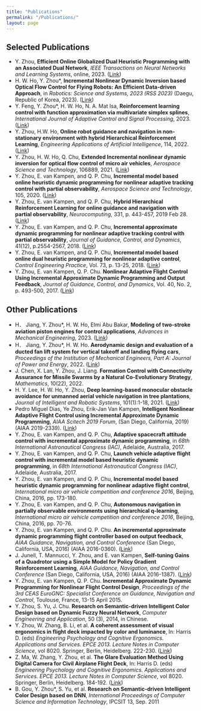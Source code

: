 ```yaml
---
title: "Publications"
permalink: "/Publications/"
layout: page
---
```

<!--[PDF](/download/Publications_YeZhou.pdf)-->
## Selected Publications
- Y. Zhou, <b>Efficient Online Globalized Dual Heuristic Programming with an Associated Dual Network</b>, _IEEE Transactions on Neural Networks and Learning Systems_, online, 2023. ([Link](https://doi.org/10.1109/TNNLS.2022.3164727))
- H. W. Ho, Y. Zhou*, <b>Incremental Nonlinear Dynamic Inversion based Optical Flow Control for Flying Robots: An Efficient Data-driven Approach</b>, in _Robotics: Science and Systems, 2023 (RSS 2023)_ (Daegu, Republic of Korea, 2023). ([Link](https://www.roboticsproceedings.org/rss19/p081.html))
- Y. Feng, Y. Zhou*, H. W. Ho, N. A. Mat Isa, <b>Reinforcement learning control with function approximation via multivariate simplex splines</b>, _International Journal of Adaptive Control and Signal Processing_, 2023. ([Link](https://doi.org/10.1002/acs.3579))
- Y. Zhou, H.W. Ho, <b>Online robot guidance and navigation in non-stationary environment with hybrid Hierarchical Reinforcement Learning</b>, _Engineering Applications of Artificial Intelligence_, 114, 2022. ([Link](https://doi.org/10.1016/j.engappai.2022.105152))
- Y. Zhou, H. W. Ho, Q. Chu, <b>Extended Incremental nonlinear dynamic inversion for optical flow control of micro air vehicles</b>, _Aerospace Science and Technology_, 106889, 2021. ([Link](https://www.sciencedirect.com/science/article/abs/pii/S1270963821003990))
- Y. Zhou, E. van Kampen, and Q. P. Chu, <b>Incremental model based online heuristic dynamic programming for nonlinear adaptive tracking control with partial observability</b>, _Aerospace Science and Technology_, 105, 2020.
([Link](https://doi.org/10.1016/j.ast.2020.106013))
- Y. Zhou, E. van Kampen, and Q. P. Chu, <b>Hybrid Hierarchical Reinforcement Learning for online guidance and navigation with partial observability</b>, _Neurocomputing_, 331, p. 443-457, 2019 Feb 28.
([Link](https://doi.org/10.1016/j.neucom.2018.11.072))
- Y. Zhou, E. van Kampen, and Q. P. Chu, <b>Incremental approximate dynamic programming for nonlinear adaptive tracking control with partial observability</b>, _Journal of Guidance, Control, and Dynamics_, 41(12), p.2554-2567, 2018.
([Link](https://doi.org/10.2514/1.G003472))
- Y. Zhou, E. van Kampen, and Q. P. Chu, <b>Incremental model based online dual heuristic programming for nonlinear adaptive control</b>, _Control Engineering Practice_, Vol. 73, p. 13-25, 2018.
([Link](https://doi.org/10.1016/j.conengprac.2017.12.011))
- Y. Zhou, E. van Kampen, Q. P. Chu. <b>Nonlinear Adaptive Flight Control Using Incremental Approximate Dynamic Programming and Output Feedback</b>, _Journal of Guidance, Control, and Dynamics_, Vol. 40, No. 2, p. 493-500, 2017.
([Link](https://doi.org/10.2514/1.G001762))

## Other Publications
- H． Jiang, Y. Zhou*, H. W. Ho, Elmi Abu Bakar, <b>Modeling of two-stroke aviation piston engines for control applications</b>, _Advances in Mechanical Engineering_, 2023. ([Link](https://doi.org/10.1177/16878132231153234))
- H． Jiang, Y. Zhou*, H. W. Ho. <b>Aerodynamic design and evaluation of a ducted fan lift system for vertical takeoff and landing flying cars</b>, _Proceedings of the Institution of Mechanical Engineers, Part A: Journal of Power and Energy_, 2022. ([Link](https://doi.org/10.1177/09576509221106395))
- J. Chen, X. Lan, Y. Zhou, J. Liang. <b>Formation Control with Connectivity Assurance for Missile Swarms by a Natural Co-Evolutionary Strategy</b>, _Mathematics_, 10(22), 2022.
- H. Y. Lee, H. W. Ho, Y. Zhou, <b>Deep learning-based monocular obstacle avoidance for unmanned aerial vehicle navigation in tree plantations</b>, _Journal of Intelligent and Robotic Systems_, 101(1):1-18, 2021. ([Link](https://link.springer.com/article/10.1007/s10846-020-01284-z))
- Pedro Miguel Dias, Ye Zhou, Erik-Jan Van Kampen, <b>Intelligent Nonlinear Adaptive Flight Control using Incremental Approximate Dynamic Programming</b>, _AIAA Scitech 2019 Forum_, (San Diego, California, 2019) (AIAA 2019-2339). ([Link](https://doi.org/10.2514/6.2019-2339))
- Y. Zhou, E. van Kampen, and Q. P. Chu, <b>Adaptive spacecraft attitude control with incremental approximate dynamic programming</b>, in _68th International Astronautical Congress (IAC)_, Adelaide, Australia, 2017.
- Y. Zhou, E. van Kampen, and Q. P. Chu, <b>Launch vehicle adaptive flight control with incremental model based heuristic dynamic programming</b>, in _68th International Astronautical Congress (IAC)_, Adelaide, Australia, 2017. 
- Y. Zhou, E. van Kampen, and Q. P. Chu, <b>Incremental model based heuristic dynamic programming for nonlinear adaptive flight control</b>, _International micro air vehicle competition and conference 2016_, Beijing, China, 2016, pp. 173-180. 
- Y. Zhou, E. van Kampen, and Q. P. Chu, <b>Autonomous navigation in partially observable environments using hierarchical q-learning</b>, _International micro air vehicle competition and conference 2016_, Beijing, China, 2016, pp. 70-76.
- Y. Zhou, E. van Kampen, and Q. P. Chu. <b>An incremental approximate dynamic programming flight controller based on output feedback</b>, _AIAA Guidance, Navigation, and Control Conference_ (San Diego, California, USA, 2016) (AIAA 2016-0360). ([Link](https://doi.org/10.2514/6.2016-0360))
- J. Junell, T. Mannucci, Y. Zhou, and E. van Kampen, <b>Self-tuning Gains of a Quadrotor using a Simple Model for Policy Gradient Reinforcement Learning</b>, _AIAA Guidance, Navigation, and Control Conference_ (San Diego, California, USA, 2016) (AIAA 2016-1387). ([Link](https://doi.org/10.2514/6.2016-1387))
- Y. Zhou, E. van Kampen, Q. P. Chu. <b>Incremental Approximate Dynamic Programming for Nonlinear Flight Control Design</b>, _Proceedings of the 3rd CEAS EuroGNC: Specialist Conference on Guidance, Navigation and Control_, Toulouse, France, 13-15 April 2015.
- Y. Zhou, S. Yu, J. Chu. <b>Research on Semantic-driven Intelligent Color Design based on Dynamic Fuzzy Neural Network</b>, _Computer Engineering and Application_, 50 (3), 2014, in Chinese.
- Y. Zhou, W. Zhang, B. Li, et al. <b>A coherent assessment of visual ergonomics in flight deck impacted by color and luminance</b>, In: Harris D. (eds) _Engineering Psychology and Cognitive Ergonomics. Applications and Services. EPCE 2013. Lecture Notes in Computer Science_, vol 8020. Springer, Berlin, Heidelberg. 222-230. ([Link](https://doi.org/10.1007/978-3-642-39354-9_25))
- Z. Ma, W. Zhang, Y. Zhou, et al. <b>The Glare Evaluation Method Using Digital Camera for Civil Airplane Flight Deck</b>, In: Harris D. (eds) _Engineering Psychology and Cognitive Ergonomics. Applications and Services. EPCE 2013. Lecture Notes in Computer Science_, vol 8020. Springer, Berlin, Heidelberg. 184-192. ([Link](https://doi.org/10.1007/978-3-642-39354-9_21))
- B. Gou, Y. Zhou*, S. Yu, et al. <b>Research on Semantic-driven Intelligent Color Design based on DNN</b>, _International Proceedings of Computer Science and Information Technology_, IPCSIT 13, Sep. 2011
